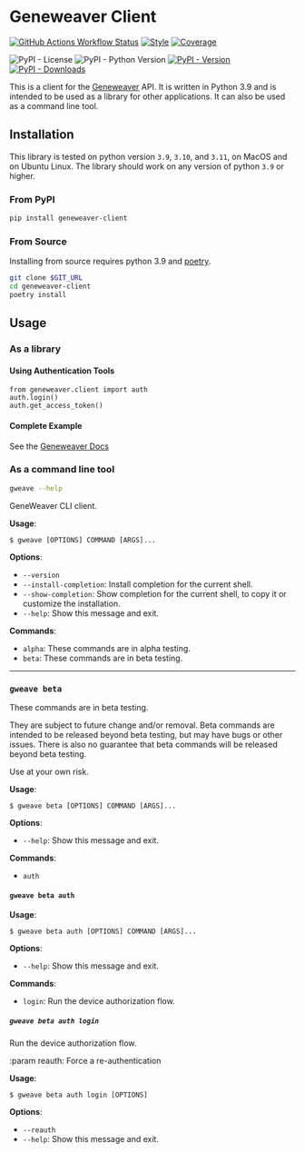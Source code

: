 # Geneweaver Client

[![GitHub Actions Workflow Status](https://img.shields.io/github/actions/workflow/status/TheJacksonLaboratory/geneweaver-client/tests.yml?branch=main&style=for-the-badge&logo=github&label=Tests)](https://github.com/TheJacksonLaboratory/geneweaver-client/actions/workflows/tests.yml?query=branch%3Amain++)
[![Style](https://img.shields.io/github/actions/workflow/status/TheJacksonLaboratory/geneweaver-client/style.yml?branch=main&style=for-the-badge&logo=github&label=Style)](https://github.com/TheJacksonLaboratory/geneweaver-client/actions/workflows/style.yml?query=branch%3Amain++)
[![Coverage](https://img.shields.io/github/actions/workflow/status/TheJacksonLaboratory/geneweaver-client/coverage.yml?branch=main&style=for-the-badge&logo=github&label=Coverage)](https://github.com/TheJacksonLaboratory/geneweaver-client/actions/workflows/coverage.yml?query=branch%3Amain++)

![PyPI - License](https://img.shields.io/pypi/l/geneweaver-client?style=for-the-badge)
![PyPI - Python Version](https://img.shields.io/pypi/pyversions/geneweaver-client?style=for-the-badge)
[![PyPI - Version](https://img.shields.io/pypi/v/geneweaver-client?style=for-the-badge&logo=pypi&logoColor=%23fff)](https://pypi.org/project/geneweaver-client/)
[![PyPI - Downloads](https://img.shields.io/pypi/dm/geneweaver-client?style=for-the-badge)](https://pypi.org/project/geneweaver-client/)



This is a client for the [Geneweaver](https://geneweaver.org) API. It is written in 
Python 3.9 and is intended to be used as a library for other applications. It can also 
be used as a command line tool.

## Installation
This library is tested on python version `3.9`, `3.10`, and `3.11`, on MacOS and on
Ubuntu Linux. The library should work on any version of python `3.9` or higher.

### From PyPI

```bash
pip install geneweaver-client
```

### From Source
Installing from source requires python 3.9 and [poetry](https://python-poetry.org/).


```bash
git clone $GIT_URL
cd geneweaver-client
poetry install
```

## Usage

### As a library

#### Using Authentication Tools
```
from geneweaver.client import auth
auth.login()
auth.get_access_token()
```

#### Complete Example
See the [Geneweaver Docs](https://thejacksonlaboratory.github.io/geneweaver-docs/tutorial/nci_60_example_01/)


### As a command line tool

```bash
gweave --help
```

GeneWeaver CLI client.

**Usage**:

```console
$ gweave [OPTIONS] COMMAND [ARGS]...
```

**Options**:

* `--version`
* `--install-completion`: Install completion for the current shell.
* `--show-completion`: Show completion for the current shell, to copy it or customize the installation.
* `--help`: Show this message and exit.

**Commands**:

* `alpha`: These commands are in alpha testing.
* `beta`: These commands are in beta testing. 

-----

### `gweave beta`

These commands are in beta testing.

They are subject to future change and/or removal. Beta commands are
intended to be released beyond beta testing, but may have bugs or other
issues. There is also no guarantee that beta commands will be released
beyond beta testing.

Use at your own risk.

**Usage**:

```console
$ gweave beta [OPTIONS] COMMAND [ARGS]...
```

**Options**:

* `--help`: Show this message and exit.

**Commands**:

* `auth`

#### `gweave beta auth`

**Usage**:

```console
$ gweave beta auth [OPTIONS] COMMAND [ARGS]...
```

**Options**:

* `--help`: Show this message and exit.

**Commands**:

* `login`: Run the device authorization flow.

##### `gweave beta auth login`

Run the device authorization flow.

:param reauth: Force a re-authentication

**Usage**:

```console
$ gweave beta auth login [OPTIONS]
```

**Options**:

* `--reauth`
* `--help`: Show this message and exit.